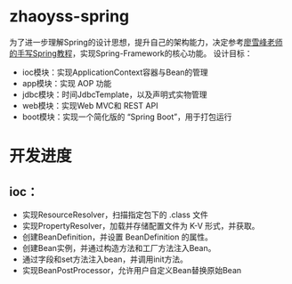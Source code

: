 # zhaoyss-spring
为了进一步理解Spring的设计思想，提升自己的架构能力，决定参考[廖雪峰老师的手写Spring教程](https://liaoxuefeng.com/books/summerframework/introduction/index.html)，实现Spring-Framework的核心功能。
设计目标：
- ioc模块：实现ApplicationContext容器与Bean的管理
- app模块：实现 AOP 功能
- jdbc模块：时间JdbcTemplate，以及声明式实物管理
- web模块：实现Web MVC和 REST API
- boot模块：实现一个简化版的 “Spring Boot”，用于打包运行

# 开发进度
## ioc：
- 实现ResourceResolver，扫描指定包下的 .class 文件
- 实现PropertyResolver，加载并存储配置文件为 K-V 形式，并获取。
- 创建BeanDefinition，并设置 BeanDefinition 的属性。
- 创建Bean实例，并通过构造方法和工厂方法注入Bean。
- 通过字段和set方法注入bean，并调用init方法。
- 实现BeanPostProcessor，允许用户自定义Bean替换原始Bean
